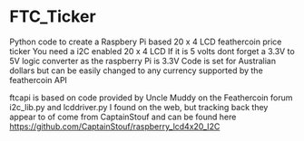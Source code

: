 FTC_Ticker
==========

Python code to create a Raspbery Pi based 20 x 4 LCD feathercoin price ticker
You need a i2C enabled 20 x 4 LCD
If it is 5 volts dont forget a 3.3V to 5V logic converter as the raspberry Pi is 3.3V
Code is set for Australian dollars but can be easily changed to any currency supported by the feathercoin API

ftcapi is based on code provided by Uncle Muddy on the Feathercoin forum
i2c_lib.py and lcddriver.py I found on the web, but tracking back they appear to of come from CaptainStouf and can be found here
https://github.com/CaptainStouf/raspberry_lcd4x20_I2C
